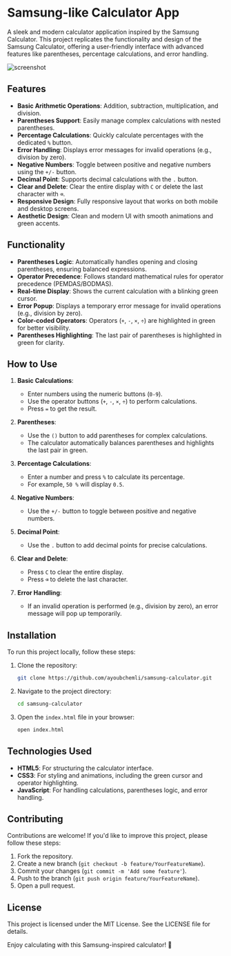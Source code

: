 # Samsung-like Calculator App

A sleek and modern calculator application inspired by the Samsung Calculator. This project replicates the functionality and design of the Samsung Calculator, offering a user-friendly interface with advanced features like parentheses, percentage calculations, and error handling.

![screenshot](screenshot.png)

## Features

- **Basic Arithmetic Operations**: Addition, subtraction, multiplication, and division.
- **Parentheses Support**: Easily manage complex calculations with nested parentheses.
- **Percentage Calculations**: Quickly calculate percentages with the dedicated `%` button.
- **Error Handling**: Displays error messages for invalid operations (e.g., division by zero).
- **Negative Numbers**: Toggle between positive and negative numbers using the `+/-` button.
- **Decimal Point**: Supports decimal calculations with the `.` button.
- **Clear and Delete**: Clear the entire display with `C` or delete the last character with `⌫`.
- **Responsive Design**: Fully responsive layout that works on both mobile and desktop screens.
- **Aesthetic Design**: Clean and modern UI with smooth animations and green accents.

## Functionality

- **Parentheses Logic**: Automatically handles opening and closing parentheses, ensuring balanced expressions.
- **Operator Precedence**: Follows standard mathematical rules for operator precedence (PEMDAS/BODMAS).
- **Real-time Display**: Shows the current calculation with a blinking green cursor.
- **Error Popup**: Displays a temporary error message for invalid operations (e.g., division by zero).
- **Color-coded Operators**: Operators (`+`, `-`, `×`, `÷`) are highlighted in green for better visibility.
- **Parentheses Highlighting**: The last pair of parentheses is highlighted in green for clarity.

## How to Use

1. **Basic Calculations**:
   - Enter numbers using the numeric buttons (`0-9`).
   - Use the operator buttons (`+`, `-`, `×`, `÷`) to perform calculations.
   - Press `=` to get the result.

2. **Parentheses**:
   - Use the `()` button to add parentheses for complex calculations.
   - The calculator automatically balances parentheses and highlights the last pair in green.

3. **Percentage Calculations**:
   - Enter a number and press `%` to calculate its percentage.
   - For example, `50 %` will display `0.5`.

4. **Negative Numbers**:
   - Use the `+/-` button to toggle between positive and negative numbers.

5. **Decimal Point**:
   - Use the `.` button to add decimal points for precise calculations.

6. **Clear and Delete**:
   - Press `C` to clear the entire display.
   - Press `⌫` to delete the last character.

7. **Error Handling**:
   - If an invalid operation is performed (e.g., division by zero), an error message will pop up temporarily.

## Installation

To run this project locally, follow these steps:

1. Clone the repository:
   ```bash
   git clone https://github.com/ayoubchemli/samsung-calculator.git
   ```

2. Navigate to the project directory:
   ```bash
   cd samsung-calculator
   ```

3. Open the `index.html` file in your browser:
   ```bash
   open index.html
   ```

## Technologies Used

- **HTML5**: For structuring the calculator interface.
- **CSS3**: For styling and animations, including the green cursor and operator highlighting.
- **JavaScript**: For handling calculations, parentheses logic, and error handling.

## Contributing

Contributions are welcome! If you'd like to improve this project, please follow these steps:

1. Fork the repository.
2. Create a new branch (`git checkout -b feature/YourFeatureName`).
3. Commit your changes (`git commit -m 'Add some feature'`).
4. Push to the branch (`git push origin feature/YourFeatureName`).
5. Open a pull request.

## License

This project is licensed under the MIT License. See the LICENSE file for details.

Enjoy calculating with this Samsung-inspired calculator! 🚀
